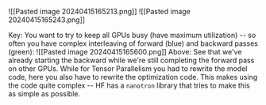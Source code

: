 ![[Pasted image 20240415165213.png]]
![[Pasted image 20240415165243.png]]

Key: You want to try to keep all GPUs busy (have maximum utilization) -- so often you have complex interleaving of forward (blue) and backward passes (green):
![[Pasted image 20240415165600.png]]
Above: See that we've already starting the backward while we're still completing the forward pass on other GPUs.
While for Tensor Parallelism you had to rewrite the model code, here you also have to rewrite the optimization code. This makes using the code quite complex -- HF has a `nanotron` library that tries to make this as simple as possible.
